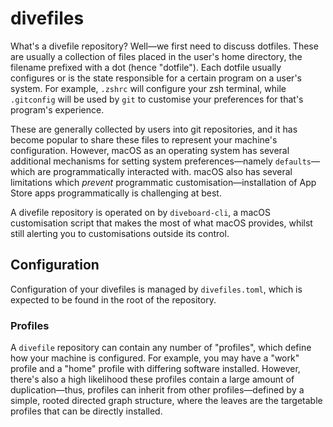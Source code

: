 # divefiles

What's a divefile repository? Well—we first need to discuss dotfiles. 
These are usually a collection of files placed in the user's home directory, the filename prefixed with a dot (hence "dotfile"). 
Each dotfile usually configures or is the state responsible for a certain program on a user's system. 
For example, `.zshrc` will configure your zsh terminal, while `.gitconfig` will be used by `git` to customise your preferences for that's program's experience.

These are generally collected by users into git repositories, and it has become popular to share these files to represent your machine's configuration. However, macOS as an operating system has several additional mechanisms for setting system preferences—namely `defaults`—which are programmatically interacted with. macOS also has several limitations which _prevent_ programmatic customisation—installation of App Store apps programmatically is challenging at best.

A divefile repository is operated on by `diveboard-cli`, a macOS customisation script that makes the most of what macOS provides, whilst still alerting you to customisations outside its control.

## Configuration

Configuration of your divefiles is managed by `divefiles.toml`, which is expected to be found in the root of the repository.

### Profiles

A `divefile` repository can contain any number of "profiles", which define how your machine is configured.
For example, you may have a "work" profile and a "home" profile with differing software installed.
However, there's also a high likelihood these profiles contain a large amount of duplication—thus, profiles can inherit from other profiles—defined by a simple, rooted directed graph structure, where the leaves are the targetable profiles that can be directly installed.